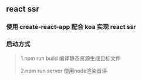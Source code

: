 ## react ssr

### 使用 create-react-app 配合 koa 实现 react ssr

### 启动方式
>1.npm run build 编译静态资源生成目标文件
>
>2.npm run server 使用node渲染首评


